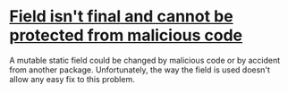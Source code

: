 # [Field isn't final and cannot be protected from malicious code](https://spotbugs.readthedocs.io/en/latest/bugDescriptions.html#MS_CANNOT_BE_FINAL)

 A mutable static field could be changed by malicious code or
        by accident from another package.
   Unfortunately, the way the field is used doesn't allow
   any easy fix to this problem.
